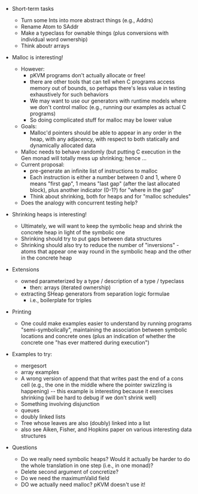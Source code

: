 * Short-term tasks
  - Turn some Ints into more abstract things (e.g., Addrs)
  - Rename Atom to SAddr
  - Make a typeclass for ownable things (plus conversions with
    individual word ownership)
  - Think aboutr arrays

* Malloc is interesting!
  - However: 
      - pKVM programs don't actually allocate or free!
      - there are other tools that can tell when C programs access
        memory out of bounds, so perhaps there's less value in testing
        exhaustively for such behaviors
      - We may want to use our generators with runtime models where we
        don't control malloc (e.g., running our examples as actual C
        programs) 
      - So doing complicated stuff for malloc may be lower value
  - Goals:
      - Malloc'd pointers should be able to appear in any order in
        the heap, with any adjacency, with respect to both
        statically and dynamically allocated data
  - Malloc needs to behave randomly (but putting C execution in the
    Gen monad will totally mess up shrinking; hence ...
  - Current proposal:
     - pre-generate an infinite list of instructions to malloc
     - Each instruction is either a number between 0 and 1, where 0
       means "first gap", 1 means "last gap" (after the last
       allocated block), plus another indicator (0-1?) for "where in
       the gap"
     - Think about shrinking, both for heaps and for "malloc schedules"
  - Does the analogy with concurrent testing help?

* Shrinking heaps is interesting!
   - Ultimately, we will want to keep the symbolic heap and shrink
     the concrete heap in light of the symbolic one
   - Shrinking should try to put gaps between data structures
   - Shrinking should also try to reduce the number of
     "inversions" - atoms that appear one way round in the symbolic
     heap and the other in the concrete heap

* Extensions
   - owned parameterized by a type / description of a type / typeclass
      - then: arrays (iterated ownership)
   - extracting SHeap generators from separation logic formulae
      - i.e., boilerplate for triples

* Printing
   - One could make examples easier to understand by running programs
     "semi-symbolically", maintaining the association between symbolic
     locations and concrete ones (plus an indication of whether the
     concrete one "has ever mattered during execution")

* Examples to try:
   - mergesort
   - array examples
   - A wrong version of append that that writes past the end of a
     cons cell (e.g., the one in the middle where the pointer
     swizzling is happening) -- this example is interesting because
     it exercises shrinking (will be hard to debug if we don't
     shrink well)
   - Something involving disjunction
   - queues
   - doubly linked lists
   - Tree whose leaves are also (doubly) linked into a list
   - also see Aiken, Fisher, and Hopkins paper on various
     interesting data structures

* Questions
   - Do we really need symbolic heaps?  Would it actually be harder to
     do the whole translation in one step (i.e., in one monad)?
   - Delete second argument of concretize?
   - Do we need the maximumValid field
   - DO we actually need malloc?  pKVM doesn't use it!
